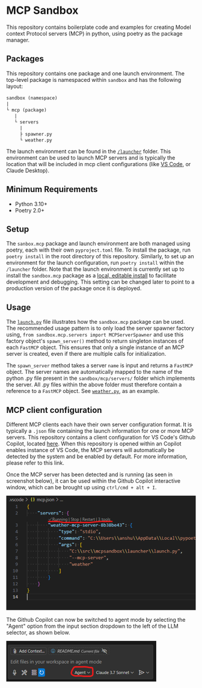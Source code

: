 # MCP Sandbox

This repository contains boilerplate code and examples for creating Model context Protocol servers (MCP) in python,
using poetry as the package manager.

## Packages

This repository contains one package and one launch environment. The top-level package is namespaced within
`sandbox` and has the following layout:

```text
sandbox (namespace)
|
└ mcp (package)
   |
   └ servers
     |
     ├ spawner.py
     └ weather.py
```

The launch environment can be found in the [`/launcher`](launcher) folder. This environment can be used to launch MCP
servers and is typically the location that will be included in mcp client configurations
(like [VS Code](.vscode/mcp.json), or Claude Desktop).

## Minimum Requirements

* Python 3.10+
* Poetry 2.0+

## Setup

The `sanbox.mcp` package and launch environment are both managed using poetry, each with their own `pyproject.toml`
file. To install the package, run `poetry install` in the root directory of this repository. Similarly, to set up an
environment for the launch configuration, run `poetry install` within the `/launcher` folder. Note that the launch
environment is currently set up to install the `sandbox.mcp` package as a
[local, editable install](/launcher/pyproject.toml) to facilitate development and debugging. This setting can be
changed later to point to a production version of the package once it is deployed.

## Usage

The [`launch.py`](/launcher/launch.py) file illustrates how the `sandbox.mcp` package can be used. The recommended usage
pattern is to only load the server spawner factory using, `from sandbox.mcp.servers import MCPServerSpawner` and use
this factory object's `spawn_server()` method to return singleton instances of each `FastMCP` object. This ensures that
only a single instance of an MCP server is created, even if there are multiple calls for initialization.

The `spawn_server` method takes a server `name` is input and returns a `FastMCP` object. The server names are
automatically mapped to the name of the python .py file present in the `sandbox/mcp/servers/` folder which implements
the server. All .py files within the above folder must therefore contain a reference to a `FastMCP` object. See
[`weather.py`](sandbox/mcp/servers/weather.py), as an example.

## MCP client configuration

Different MCP clients each have their own server configuration format. It is typically a `.json` file containing the
launch information for one or more MCP servers. This repository contains a client configuration for VS Code's Github
Copilot, located [here](.vscode/mcp.json). When this repository is opened within an Copilot enables instance of VS Code,
the MCP servers will automatically be detected by the system and be enabled by default. For more information, please
refer to this link.

Once the MCP server has been detected and is running (as seen in screenshot below), it can be used within the Github
Copilot interactive window, which can be brought up using `ctrl/cmd + alt + I`.

![mcp server running](docs/assets/mcp_run.png)

The Github Copilot can now be switched to agent mode by selecting the "Agent" option from the input section dropdown to
the left of the LLM selector, as shown below.

![agent mode select](docs/assets/agent_select.png)
